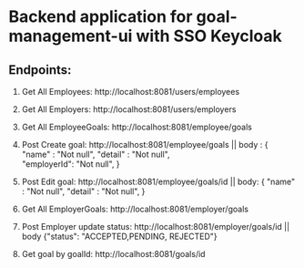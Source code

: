 # Backend application for goal-management-ui with SSO Keycloak

## Endpoints:
1. Get All Employees: 		http://localhost:8081/users/employees
2. Get All Employers: 		http://localhost:8081/users/employers


3. Get All EmployeeGoals:  	http://localhost:8081/employee/goals
4. Post Create goal:        http://localhost:8081/employee/goals || body :
                                   {	"name" : "Not null", 
                                        "detail" : "Not null",   
										"employerId": "Not null", 
								   }
5. Post Edit goal:         	http://localhost:8081/employee/goals/id || body:
                                      { "name" : "Not null", 
                                        "detail" : "Not null", 
                                      }
											
																					
6. Get All EmployerGoals:  	http://localhost:8081/employer/goals
7. Post Employer update status: http://localhost:8081/employer/goals/id || body {"status": "ACCEPTED,PENDING, REJECTED"}

8. Get goal by goalId: http://localhost:8081/goals/id

